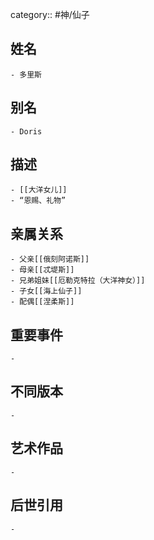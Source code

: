 category:: #神/仙子
## 姓名
	- 多里斯
## 别名
	- Doris
## 描述
	- [[大洋女儿]]
	- “恩赐、礼物”
## 亲属关系
	- 父亲[[俄刻阿诺斯]]
	- 母亲[[忒堤斯]]
	- 兄弟姐妹[[厄勒克特拉（大洋神女）]]
	- 子女[[海上仙子]]
	- 配偶[[涅柔斯]]
## 重要事件
	-
## 不同版本
	-
## 艺术作品
	-
## 后世引用
	-

